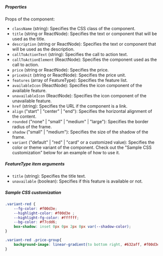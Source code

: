 ##### Properties

Props of the component:

- `className` (string): Specifies the CSS class of the component.
- `title` (string or ReactNode): Specifies the text or component that will be used as the title.
- `description` (string or ReactNode): Specifies the text or component that will be used as the description.
- `callToActionText` (string): Specifies the call to action text.
- `callToActionElement` (ReactNode): Specifies the component used as the call to action.
- `price` (string or ReactNode): Specifies the price.
- `priceUnit` (string or ReactNode): Specifies the price unit.
- `features` (array of FeatureType): Specifies the feature list.
- `availableIcon` (ReactNode): Specifies the icon component of the available feature.
- `unavailableIcon` (ReactNode): Specifies the icon component of the unavailable feature.
- `href` (string): Specifies the URL if the component is a link.
- `align` ("start" | "center" | "end"): Specifies the horizontal alignment of the content.
- `rounded` ("none" | "small" | "medium" | "large"): Specifies the border radius of the frame.
- `shadow` ("small" | "medium"): Specifies the size of the shadow of the frame.
- `variant` ("default" | "red" | "card" or a customized value): Specifies the color or theme variant of the component. Check out the "Sample CSS customization" below for an example of how to use it.

##### FeatureType item arguments

- `title` (string): Specifies the title text.
- `unavailable` (boolean): Specifies if this feature is available or not.

##### Sample CSS customization

```css
.variant-red {
    --fg-color: #f00d3e;
    --highlight-color: #f00d3e ;
    --highlight-fg-color: #ffffff;
    --bg-color: #f7cdd6;
    box-shadow: inset 0px 0px 2px 0px var(--shadow-color);
}

.variant-red .price-group{
    background-image: linear-gradient(to bottom right, #632aff, #f00d3e);
}
```
